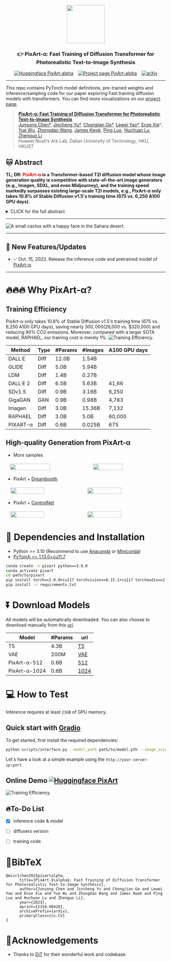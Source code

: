 <p align="center">
  <img src="asset/logo.png"  height=120>
</p>


### <div align="center">👉 PixArt-α: Fast Training of Diffusion Transformer for Photorealistic Text-to-Image Synthesis <div> 

<div align="center">

[![Huggingface PixArt-alpha](https://img.shields.io/static/v1?label=Demo&message=Huggingface%20Gradio&color=orange)](https://huggingface.co/spaces/PixArt-alpha/PixArt) &ensp; [![Project page PixArt-alpha](https://img.shields.io/static/v1?label=Project&message=Github&color=blue)](https://pixart-alpha.github.io/) &ensp; [![arXiv](https://img.shields.io/badge/arXiv-2310.00426-b31b1b.svg?style=flat-square)](https://arxiv.org/abs/2310.00426)

</div> 

---

This repo contains PyTorch model definitions, pre-trained weights and inference/sampling code for our paper exploring 
Fast training diffusion models with transformers. You can find more visualizations on our [project page](https://pixart-alpha.github.io/).

> [**PixArt-α: Fast Training of Diffusion Transformer for Photorealistic Text-to-Image Synthesis**](https://pixart-alpha.github.io/)<br>
> [Junsong Chen*](https://github.com/lawrence-cj), [Jincheng Yu*](https://lovesykun.cn/about.html), 
> [Chongjian Ge*](https://chongjiange.github.io/), [Lewei Yao*](https://scholar.google.com/citations?user=hqDyTg8AAAAJ&hl=zh-CN&oi=ao),
> [Enze Xie](https://xieenze.github.io/)&#8224;,
> [Yue Wu](https://yuewuhkust.github.io/), [Zhongdao Wang](https://zhongdao.github.io/), 
> [James Kwok](https://www.cse.ust.hk/~jamesk/), [Ping Luo](http://luoping.me/), 
> [Huchuan Lu](https://scholar.google.com/citations?hl=en&user=D3nE0agAAAAJ), 
> [Zhenguo Li](https://scholar.google.com/citations?user=XboZC1AAAAAJ)
> <br>Huawei Noah’s Ark Lab, Dalian University of Technology, HKU, HKUST<br>

## 🐱 Abstract
<b>TL; DR: <font color="red">PixArt-α</font> is a Transformer-based T2I diffusion model whose image generation quality is competitive with state-of-the-art image generators (e.g., Imagen, SDXL, and even Midjourney), and the training speed markedly surpasses existing large-scale T2I models, e.g., PixArt-α only takes 10.8% of Stable Diffusion v1.5's training time (675 vs. 6,250 A100 GPU days).</b>

<details><summary>CLICK for the full abstract</summary>
The most advanced text-to-image (T2I) models require significant training costs (e.g., millions of GPU hours), 
seriously hindering the fundamental innovation for the AIGC community while increasing CO2 emissions. 
This paper introduces PixArt-α, a Transformer-based T2I diffusion model whose image generation quality is competitive with state-of-the-art image generators (e.g., Imagen, SDXL, and even Midjourney), 
reaching near-commercial application standards. Additionally, it supports high-resolution image synthesis up to 1024px resolution with low training cost. 
To achieve this goal, three core designs are proposed: 
(1) Training strategy decomposition: We devise three distinct training steps that separately optimize pixel dependency, text-image alignment, and image aesthetic quality; 
(2) Efficient T2I Transformer: We incorporate cross-attention modules into Diffusion Transformer (DiT) to inject text conditions and streamline the computation-intensive class-condition branch; 
(3) High-informative data: We emphasize the significance of concept density in text-image pairs and leverage a large Vision-Language model to auto-label dense pseudo-captions to assist text-image alignment learning. 
As a result, PixArt-α's training speed markedly surpasses existing large-scale T2I models, 
e.g., PixArt-α only takes 10.8% of Stable Diffusion v1.5's training time (675 vs. 6,250 A100 GPU days), 
saving nearly $300,000 ($26,000 vs. $320,000) and reducing 90% CO2 emissions. Moreover, compared with a larger SOTA model, RAPHAEL, 
our training cost is merely 1%. Extensive experiments demonstrate that PixArt-α excels in image quality, artistry, and semantic control. 
We hope PixArt-α will provide new insights to the AIGC community and startups to accelerate building their own high-quality yet low-cost generative models from scratch.
</details>

---

![A small cactus with a happy face in the Sahara desert.](asset/images/teaser.png)

---



## 🚩 **New Features/Updates**
- ✅ Oct. 15, 2023. Release the inference code and pretrained model of [PixArt-α](https://github.com/PixArt-alpha/PixArt).

---

# 🔥🔥🔥 Why PixArt-α? 
## Training Efficiency
PixArt-α only takes 10.8% of Stable Diffusion v1.5's training time (675 vs. 6,250 A100 GPU days), saving nearly $300,000 ($26,000 vs. $320,000) and reducing 90% CO2 emissions. Moreover, compared with a larger SOTA model, RAPHAEL, our training cost is merely 1%.
![Training Efficiency.](asset/images/efficiency.svg)

| Method    | Type | #Params | #Images | A100 GPU days |
|-----------|------|---------|---------|---------------|
| DALL·E    | Diff | 12.0B   | 1.54B   |               |
| GLIDE     | Diff | 5.0B    | 5.94B   |               |
| LDM       | Diff | 1.4B    | 0.27B   |               |
| DALL·E 2  | Diff | 6.5B    | 5.63B   | 41,66         |
| SDv1.5    | Diff | 0.9B    | 3.16B   | 6,250         |
| GigaGAN   | GAN  | 0.9B    | 0.98B   | 4,783         |
| Imagen    | Diff | 3.0B    | 15.36B  | 7,132         |
| RAPHAEL   | Diff | 3.0B    | 5.0B    | 60,000        |
| PIXART-α  | Diff | 0.6B    | 0.025B  | 675           |

## High-quality Generation from PixArt-α

- More samples
<div id="dreambooth" style="display: flex; justify-content: center;">
  <img src="https://raw.githubusercontent.com/PixArt-alpha/PixArt-alpha.github.io/master/static/images/samples/16.png" style="width: 50%; height: auto; object-fit: contain; margin: 5px;">
  <img src="https://raw.githubusercontent.com/PixArt-alpha/PixArt-alpha.github.io/master/static/images/samples/17.png" style="width: 43%; height: auto; object-fit: contain; margin: 5px;">
</div>

- PixArt + [Dreambooth](https://dreambooth.github.io/)
<div id="dreambooth" style="display: flex; justify-content: center;">
  <img src="asset/images/dreambooth/dreambooth_dog.svg" width="46%" style="margin: 5px;">
  <img src="asset/images/dreambooth/dreambooth_m5.svg" width="46%" style="margin: 5px;">
</div>

- PixArt + [ControlNet](https://github.com/lllyasviel/ControlNet)
<div id="dreambooth" style="display: flex; justify-content: center;">
  <img src="asset/images/controlnet/controlnet_huawei.svg" width="46%" style="margin: 5px;">
  <img src="asset/images/controlnet/controlnet_lenna.svg" width="46%" style="margin: 5px;">
</div>

# 🔧 Dependencies and Installation

- Python >= 3.10 (Recommend to use [Anaconda](https://www.anaconda.com/download/#linux) or [Miniconda](https://docs.conda.io/en/latest/miniconda.html))
- [PyTorch >= 1.13.0+cu11.7](https://pytorch.org/)
```bash
conda create -n pixart python==3.9.0
conda activate pixart
cd path/to/pixart
pip install torch==2.0.0+cu117 torchvision==0.15.1+cu117 torchaudio==2.0.1 --index-url https://download.pytorch.org/whl/cu117
pip install -r requirements.txt
```

# ⏬ Download Models 
All models will be automatically downloaded. You can also choose to download manually from this [url](https://huggingface.co/PixArt-alpha/PixArt).

| Model         | #Params | url                                                |
|---------------|---------|----------------------------------------------------|
| T5            | 4.3B    | [T5](https://huggingface.co/PixArt-alpha/PixArt)   |
| VAE           | 200M    | [VAE](https://huggingface.co/PixArt-alpha/PixArt)  |
| PixArt-α-512  | 0.6B    | [512](https://huggingface.co/PixArt-alpha/PixArt)  |
| PixArt-α-1024 | 0.6B    | [1024](https://huggingface.co/PixArt-alpha/PixArt) |

# 💻 How to Test
Inference requires at least `23GB` of GPU memory.

## Quick start with [Gradio](https://www.gradio.app/guides/quickstart)

To get started, first install the required dependencies:

```bash
python scripts/interface.py --model_path path/to/model.pth --image_size=1024 --port=12345
```
Let's have a look at a simple example using the `http://your-server-ip:port`.

## Online Demo [![Huggingface PixArt](https://img.shields.io/static/v1?label=Demo&message=Huggingface%20Gradio&color=orange)](https://huggingface.co/spaces/PixArt-alpha/PixArt) 
![Training Efficiency.](asset/images/sample.png)


## 🔥To-Do List

- [x] inference code & model
- [ ] diffusers version
- [ ] training code


[//]: # (https://user-images.githubusercontent.com/73707470/253800159-c7e12362-1ea1-4b20-a44e-bd6c8d546765.mp4)



# 📖BibTeX
    @misc{chen2023pixartalpha,
          title={PixArt-$\alpha$: Fast Training of Diffusion Transformer for Photorealistic Text-to-Image Synthesis}, 
          author={Junsong Chen and Jincheng Yu and Chongjian Ge and Lewei Yao and Enze Xie and Yue Wu and Zhongdao Wang and James Kwok and Ping Luo and Huchuan Lu and Zhenguo Li},
          year={2023},
          eprint={2310.00426},
          archivePrefix={arXiv},
          primaryClass={cs.CV}
    }
    
# 🤗Acknowledgements
- Thanks to [DiT](https://github.com/facebookresearch/DiT) for their wonderful work and codebase.
